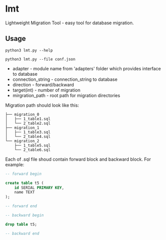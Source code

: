 # lmt
Lightweight Migration Tool - easy tool for database migration.

## Usage

`python3 lmt.py --help`

`python3 lmt.py --file conf.json`

* adapter - module name from 'adapters' folder which provides interface to database
* connection_string - connection_string to database
* direction - forward/backward
* target(int) - number of migration
* mirgration_path - root path for migration directories

Migration path should look like this:

```
├── migration_0
│   ├── 1_table1.sql
│   └── 2_table2.sql
├── migration_1
│   ├── 1_table3.sql
│   └── 2_table4.sql
└── migration_2
    ├── 1_table5.sql
    └── 2_table6.sql

```

Each of .sql file shoud contain forward block and backward block.
For example:
``` sql
-- forward begin

create table t5 (
    id SERIAL PRIMARY KEY,
    name TEXT
);

-- forward end

-- backward begin

drop table t5;

-- backward end

```


